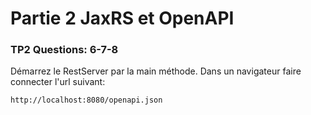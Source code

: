 # Partie 2 JaxRS et OpenAPI

### TP2 Questions: 6-7-8

Démarrez le RestServer par la main méthode.
Dans un navigateur faire connecter l'url suivant:

```
http://localhost:8080/openapi.json
```